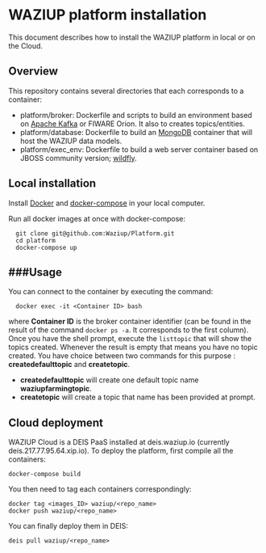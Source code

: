 
WAZIUP platform installation
============================

This document describes how to install the WAZIUP platform in local or on the Cloud.

Overview
--------

This repository contains several directories that each corresponds to a container:

* platform/broker: Dockerfile and scripts to build an environment based on [Apache Kafka](http://kafka.apache.org/) or FIWARE Orion. It also to creates topics/entities.
* platform/database: Dockerfile to build an [MongoDB](https://www.mongodb.com/) container that will host the WAZIUP data models.
* platform/exec_env: Dockerfile to build a web server container based on JBOSS community version; [wildfly](https://www.mongodb.com/).


Local installation
------------------

Install [Docker](https://docs.docker.com/) and [docker-compose](https://docs.docker.com/compose/install/) in your local computer.


Run all docker images at once with docker-compose:
```
  git clone git@github.com:Waziup/Platform.git
  cd platform
  docker-compose up
```

###Usage
-----

You can connect to the container by executing the command:
```
  docker exec -it <Container ID> bash
```
where **Container ID** is the broker container identifier (can be found in the result of the command `docker ps -a`.
It corresponds to the first column).
Once you have the shell prompt, execute the `listtopic` that will show the topics created.
Whenever the result is empty that means you have no topic created.
You have choice between two commands for this purpose : **createdefaulttopic** and **createtopic**.

- **createdefaulttopic** will create one default topic name **waziupfarmingtopic**.
- **createtopic** will create a topic that name has been provided at prompt.


Cloud deployment
----------------

WAZIUP Cloud is a DEIS PaaS installed at deis.waziup.io (currently deis.217.77.95.64.xip.io).
To deploy the platform, first compile all the containers:

```
docker-compose build
```
You then need to tag each containers correspondingly:
```
docker tag <images_ID> waziup/<repo_name>
docker push waziup/<repo_name>
```
You can finally deploy them in DEIS:
```
deis pull waziup/<repo_name>
```



